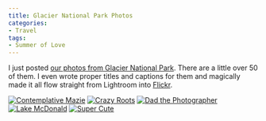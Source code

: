 ```yaml
---
title: Glacier National Park Photos
categories:
- Travel
tags:
- Summer of Love
---
```


I just posted [our photos from Glacier National Park](http://thingelstad.com/s/photos/album/72157605223119967/Glacier-National-Park-Summer-of-Love.html). There are a little over 50 of them. I even wrote proper titles and captions for them and magically made it all flow straight from Lightroom into [Flickr](http://www.flickr.com/photos/jthingelstad/).

[![Contemplative Mazie](http://farm3.static.flickr.com/2299/2517909538_a17a037d4a_s.jpg)](http://www.flickr.com/photos/46408384@N00/2517909538) [![Crazy Roots](http://farm4.static.flickr.com/3183/2517907842_03f503432c_s.jpg)](http://www.flickr.com/photos/46408384@N00/2517907842) [![Dad the Photographer](http://farm3.static.flickr.com/2272/2517084011_c1db7c3180_s.jpg)](http://www.flickr.com/photos/46408384@N00/2517084011) [![Lake McDonald](http://farm4.static.flickr.com/3023/2517072503_6ea12109ea_s.jpg)](http://www.flickr.com/photos/46408384@N00/2517072503) [![Super Cute](http://farm4.static.flickr.com/3078/2517904862_ae36fddd60_s.jpg)](http://www.flickr.com/photos/46408384@N00/2517904862)

